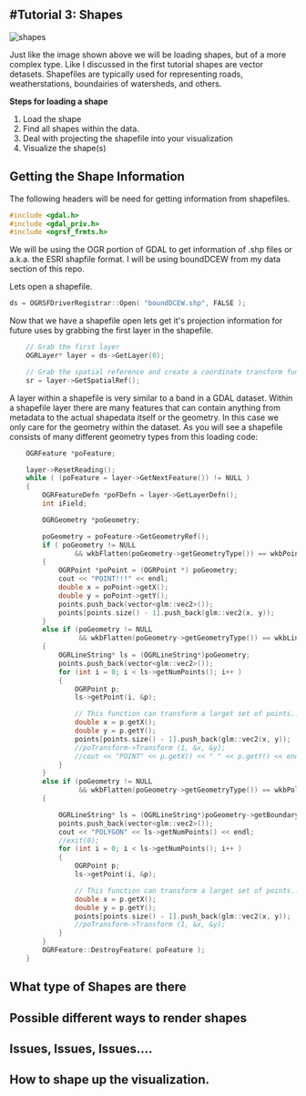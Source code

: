 #Tutorial 3: Shapes 
-------
![shapes](http://www.swintonfitzwilliam.org/wp-content/uploads/2013/09/shapes-2.jpg)

Just like the image shown above  we will be loading shapes, but of a more complex type. Like I discussed in the first tutorial shapes are vector detasets. Shapefiles are typically used for representing roads, weatherstations, boundairies of watersheds, and others.

**Steps for loading a shape**

1. Load the shape
2. Find all shapes within the data.
3. Deal with projecting the shapefile into your visualization
4. Visualize the shape(s)

**Getting the Shape Information**
------
The following headers will be need for getting information from shapefiles.
```c++
#include <gdal.h>
#include <gdal_priv.h>
#include <ogrsf_frmts.h>
```

We will be using the OGR portion of GDAL to get information of .shp files or a.k.a. the ESRI shapfile format. I will be using boundDCEW from my data section of this repo. 

Lets open a shapefile.
```c++
ds = OGRSFDriverRegistrar::Open( "boundDCEW.shp", FALSE );
```

Now that we have a shapefile open lets get it's projection information for future uses by grabbing the first layer in the shapefile.
```c++
    // Grab the first layer
    OGRLayer* layer = ds->GetLayer(0);

    // Grab the spatial reference and create a coordinate transform function
    sr = layer->GetSpatialRef();
```

A layer within a shapefile is very similar to a band in a GDAL dataset. Within a shapefile layer there are many features that can contain anything from metadata to the actual shapedata itself or the geometry. In this case we only care for the geometry within the dataset. As you will see a shapefile consists of many different geometry types from this loading code:
```c++
    OGRFeature *poFeature;

    layer->ResetReading();
    while ( (poFeature = layer->GetNextFeature()) != NULL )
    {
        OGRFeatureDefn *poFDefn = layer->GetLayerDefn();
        int iField;

        OGRGeometry *poGeometry;

        poGeometry = poFeature->GetGeometryRef();
        if ( poGeometry != NULL
                && wkbFlatten(poGeometry->getGeometryType()) == wkbPoint )
        {
            OGRPoint *poPoint = (OGRPoint *) poGeometry;
            cout << "POINT!!!" << endl;
            double x = poPoint->getX();
            double y = poPoint->getY();
            points.push_back(vector<glm::vec2>());
            points[points.size() - 1].push_back(glm::vec2(x, y));
        }
        else if (poGeometry != NULL
                 && wkbFlatten(poGeometry->getGeometryType()) == wkbLineString)
        {
            OGRLineString* ls = (OGRLineString*)poGeometry;
            points.push_back(vector<glm::vec2>());
            for (int i = 0; i < ls->getNumPoints(); i++ )
            {
                OGRPoint p;
                ls->getPoint(i, &p);

                // This function can transform a larget set of points.....
                double x = p.getX();
                double y = p.getY();
                points[points.size() - 1].push_back(glm::vec2(x, y));
                //poTransform->Transform (1, &x, &y);
                //cout << "POINT" << p.getX() << " " << p.getY() << endl;
            }
        }
        else if (poGeometry != NULL
                 && wkbFlatten(poGeometry->getGeometryType()) == wkbPolygon)
        {

            OGRLineString* ls = (OGRLineString*)poGeometry->getBoundary();
            points.push_back(vector<glm::vec2>());
            cout << "POLYGON" << ls->getNumPoints() << endl;
            //exit(0);
            for (int i = 0; i < ls->getNumPoints(); i++ )
            {
                OGRPoint p;
                ls->getPoint(i, &p);

                // This function can transform a larget set of points.....
                double x = p.getX();
                double y = p.getY();
                points[points.size() - 1].push_back(glm::vec2(x, y));
                //poTransform->Transform (1, &x, &y);
            }
        }
        OGRFeature::DestroyFeature( poFeature );
    }
```

**What type of Shapes are there**
--------

**Possible different ways to render shapes**
---------

**Issues, Issues, Issues....**
-------

**How to shape up the visualization.**
-------
